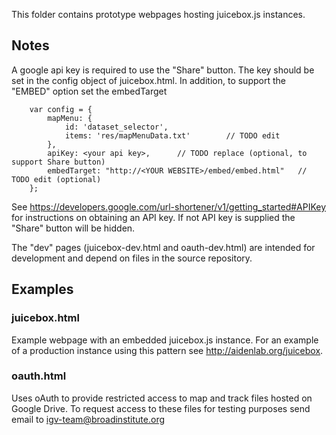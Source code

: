 
This folder contains prototype webpages hosting juicebox.js instances.

## Notes

A google api key is required to use the "Share" button. The key should be set in the config object of juicebox.html.
In addition, to support the "EMBED" option set the embedTarget

        var config = {
            mapMenu: {
                id: 'dataset_selector',
                items: 'res/mapMenuData.txt'        // TODO edit
            },
            apiKey: <your api key>,      // TODO replace (optional, to support Share button)
            embedTarget: "http://<YOUR WEBSITE>/embed/embed.html"   // TODO edit (optional)
        };

See https://developers.google.com/url-shortener/v1/getting_started#APIKey  for instructions on obtaining an API key.
If not API key is supplied the "Share" button will be hidden.

The "dev" pages (juicebox-dev.html and oauth-dev.html) are intended for development and depend
on files in the source repository.

## Examples


### juicebox.html

Example webpage with an embedded juicebox.js instance.  For an example of a production instance using this pattern see http://aidenlab.org/juicebox.

### oauth.html

Uses oAuth to provide restricted access to map and track files hosted on
Google Drive.  To request access to these files for testing purposes
send email to igv-team@broadinstitute.org


